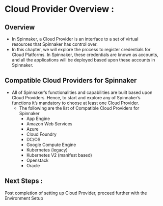 # Cloud Provider Overview :

## Overview
* In Spinnaker, a Cloud Provider is an interface to a set of virtual resources that Spinnaker has control over.
* In this chapter, we will explore the process to register credentials for Cloud Platforms. In Spinnaker, these credentials are known as accounts, and all the applications will be deployed based upon these accounts in Spinnaker.

## Compatible Cloud Providers for Spinnaker
* All of Spinnaker’s functionalities and capabilities are built based upon Cloud Providers. Hence, to start and explore any of Spinnaker’s functions it’s mandatory to choose at least one Cloud Provider.
	* The following are the list of Compatible Cloud Providers for Spinnaker
		* App Engine
		* Amazon Web Services
		* Azure
		* Cloud Foundry
		* DC/OS
		* Google Compute Engine
		* Kubernetes (legacy)
		* Kubernetes V2 (manifest based)
		* Openstack
		* Oracle
		
## Next Steps :
Post completion of setting up Cloud Provider, proceed further with the Environment Setup
